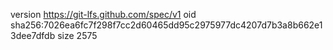 version https://git-lfs.github.com/spec/v1
oid sha256:7026ea6fc7f298f7cc2d60465dd95c2975977dc4207d7b3a8b662e13dee7dfdb
size 2575
